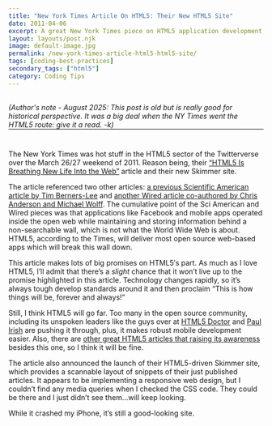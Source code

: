 ```yaml
---
title: "New York Times Article On HTML5: Their New HTML5 Site"
date: 2011-04-06
excerpt: A great New York Times piece on HTML5 application development and a demo of their new HTML5 Skimmer site
layout: layouts/post.njk
image: default-image.jpg
permalink: /new-york-times-article-html5-html5-site/
tags: [coding-best-practices]
secondary_tags: ["html5"]
category: Coding Tips
---
```

<p style="margin: 30px 0 40px; border-bottom: black 1px solid;"><em>(Author's note - August 2025: This post is old but is really good for historical perspective. It was a big deal when the NY Times went the HTML5 route: give it a read. -k)</em></p>

The New York Times was hot stuff in the HTML5 sector of the Twitterverse over the March 26/27 weekend of 2011. Reason being, their [“HTML5 Is Breathing New Life Into the Web”][1] article and their new Skimmer site.

 [1]: http://www.nytimes.com/2011/03/27/business/27unboxed.html

The article referenced two other articles: [a previous Scientific American article by Tim Berners-Lee][3] and [another Wired article co-authored by Chris Anderson and Michael Wolff][4]. The cumulative point of the Sci American and Wired pieces was that applications like Facebook and mobile apps operated inside the open web while maintaining and storing information behind a non-searchable wall, which is not what the World Wide Web is about. HTML5, according to the Times, will deliver most open source web-based apps which will break this wall down.

 [3]: http://www.scientificamerican.com/article.cfm?id=long-live-the-web
 [4]: https://web.archive.org/web/20150330003638/http://www.wired.com/2010/08/ff_webrip/all/1

This article makes lots of big promises on HTML5′s part. As much as I love HTML5, I’ll admit that there’s a *slight* chance that it won’t live up to the promise highlighted in this article. Technology changes rapidly, so it’s always tough develop standards around it and then proclaim “This is how things will be, forever and always!”

Still, I think HTML5 will go far. Too many in the open source community, including its unspoken leaders like the guys over at [HTML5 Doctor][5] and [Paul Irish][6] are pushing it through, plus, it makes robust mobile development easier. Also, there are [other great HTML5 articles that raising its awareness][7] besides this one, so I think it will be fine.

 [5]: http://html5doctor.com/
 [6]: http://paulirish.com/
 [7]: /html5-article-roundup/

The article also announced the launch of their HTML5-driven Skimmer site, which provides a scannable layout of snippets of their just published articles. It appears to be implementing a responsive web design, but I couldn’t find any media queries when I checked the CSS code. They could be there and I just didn’t see them…will keep looking.

While it crashed my iPhone, it’s still a good-looking site.

<script type="application/ld+json">
  {
    "@context": "https://schema.org",
    "@type": "TechArticle",
    "headline": "New York Times Article On HTML5: Their New HTML5 Site",
    "description": "A great New York Times piece on HTML5 application development and a demo of their new HTML5 Skimmer site",
    "author": {
      "@type": "Person",
      "name": "Kai Gittens"
    },
    "datePublished": "2011-04-26",
    "dateModified": "2025-08-27",
    "programmingLanguage": "HTML 5"
  }
</script>